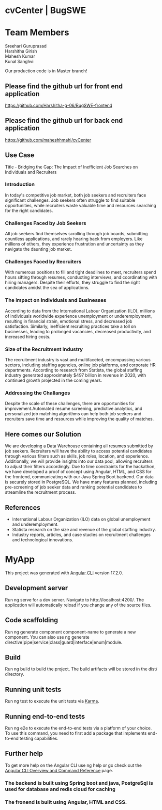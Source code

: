 # cvCenter | BugSWE

# Team Members

Sreehari Guruprasad <br />
Harshitha Girish <br />
Mahesh Kumar <br />
Kunal Sanghvi <br />

Our production code is in Master branch!

## Please find the github url for front end application

https://github.com/Harshitha-g-06/BugSWE-frontend

## Please find the github url for back end application

https://github.com/maheshhmahi/cvCenter

## Use Case

Title - Bridging the Gap: The Impact of Inefficient Job Searches on Individuals and Recruiters

### Introduction

In today's competitive job market, both job seekers and recruiters face significant challenges. Job seekers often struggle to find suitable opportunities, while recruiters waste valuable time and resources searching for the right candidates.

### Challenges Faced by Job Seekers

All job seekers find themselves scrolling through job boards, submitting countless applications, and rarely hearing back from employers. Like millions of others, they experience frustration and uncertainty as they navigate the daunting job market.

### Challenges Faced by Recruiters

With numerous positions to fill and tight deadlines to meet, recruiters spend hours sifting through resumes, conducting interviews, and coordinating with hiring managers. Despite their efforts, they struggle to find the right candidates amidst the sea of applications.

### The Impact on Individuals and Businesses

According to data from the International Labour Organization (ILO), millions of individuals worldwide experience unemployment or underemployment, resulting in financial strain, emotional stress, and decreased job satisfaction. Similarly, inefficient recruiting practices take a toll on businesses, leading to prolonged vacancies, decreased productivity, and increased hiring costs.

### Size of the Recruitment Industry

The recruitment industry is vast and multifaceted, encompassing various sectors, including staffing agencies, online job platforms, and corporate HR departments. According to research from Statista, the global staffing industry generated approximately $497 billion in revenue in 2020, with continued growth projected in the coming years.

### Addressing the Challanges

Despite the scale of these challenges, there are opportunities for improvement.Automated resume screening, predictive analytics, and personalized job matching algorithms can help both job seekers and recruiters save time and resources while improving the quality of matches.

## Here comes our Solution

We are developing a Data Warehouse containing all resumes submitted by job seekers. Recruiters will have the ability to access potential candidates through various filters such as skills, job roles, location, and experience. Additionally, we will provide insights into our data pool, allowing recruiters to adjust their filters accordingly. Due to time constraints for the hackathon, we have developed a proof of concept using Angular, HTML, and CSS for the frontend, communicating with our Java Spring Boot backend. Our data is securely stored in PostgreSQL. We have many features planned, including pre-screening of job seeker data and ranking potential candidates to streamline the recruitment process.

## References

- International Labour Organization (ILO) data on global unemployment and underemployment.
- Statista research on the size and revenue of the global staffing industry.
- Industry reports, articles, and case studies on recruitment challenges and technological innovations.

# MyApp

This project was generated with [Angular CLI](https://github.com/angular/angular-cli) version 17.2.0.

## Development server

Run ng serve for a dev server. Navigate to http://localhost:4200/. The application will automatically reload if you change any of the source files.

## Code scaffolding

Run ng generate component component-name to generate a new component. You can also use ng generate directive|pipe|service|class|guard|interface|enum|module.

## Build

Run ng build to build the project. The build artifacts will be stored in the dist/ directory.

## Running unit tests

Run ng test to execute the unit tests via [Karma](https://karma-runner.github.io).

## Running end-to-end tests

Run ng e2e to execute the end-to-end tests via a platform of your choice. To use this command, you need to first add a package that implements end-to-end testing capabilities.

## Further help

To get more help on the Angular CLI use ng help or go check out the [Angular CLI Overview and Command Reference](https://angular.io/cli) page.


### The backend is built using Spring boot and java, PostgreSql is used for database and redis cloud for caching
### The fronend is built using Angular, HTML and CSS.
